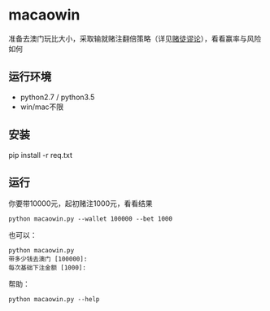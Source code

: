 # macaowin
准备去澳门玩比大小，采取输就赌注翻倍策略（详见[赌徒谬论](http://baike.baidu.com/link?url=EarWTdUIPjB6GVJPVigSUdR-x3Wegg-1iP4_qi58SPODLRsUH2Ci8ptwYdjmsWwe09_DprV7KtnLyflzFGP0uq)），看看赢率与风险如何

## 运行环境
* python2.7 / python3.5
* win/mac不限

## 安装

pip install -r req.txt

## 运行

你要带10000元，起初赌注1000元，看看结果
```
python macaowin.py --wallet 100000 --bet 1000
```

也可以：
```
python macaowin.py
带多少钱去澳门 [100000]: 
每次基础下注金额 [1000]: 
```

帮助：
```
python macaowin.py --help
```
